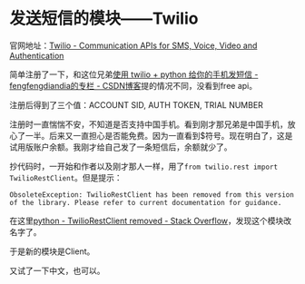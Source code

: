 # 发送短信的模块——Twilio

官网地址：[Twilio - Communication APIs for SMS, Voice, Video and Authentication](https://www.twilio.com/)  

简单注册了一下，和这位兄弟[使用 twilio + python 给你的手机发短信 - fengfengdiandia的专栏 - CSDN博客](https://blog.csdn.net/fengfengdiandia/article/details/52719214)提的情况不同，没看到free api。  

注册后得到了三个值：ACCOUNT SID, AUTH TOKEN, TRIAL NUMBER

注册时一直惴惴不安，不知道是否支持中国手机。看到刚才那兄弟是中国手机，放心了一半。后来又一直担心是否能免费。因为一直看到$符号。现在明白了，这是试用版账户余额。我刚才给自己发了一条短信后，余额就少了。

抄代码时，一开始和作者以及刚才那人一样，用了`from twilio.rest import TwilioRestClient`。但是提示：  

```
ObsoleteException: TwilioRestClient has been removed from this version of the library. Please refer to current documentation for guidance.
```

在这里[python - TwilioRestClient removed - Stack Overflow](https://stackoverflow.com/questions/51878976/twiliorestclient-removed?noredirect=1&lq=1)，发现这个模块改名字了。

于是新的模块是Client。

又试了一下中文，也可以。


